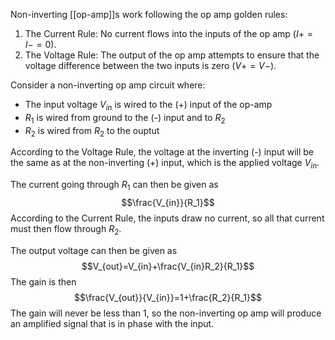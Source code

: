 Non-inverting [[op-amp]]s work following the op amp golden rules:

1.  The Current Rule: No current flows into the inputs of the op amp ($I+=I-=0$).
2.  The Voltage Rule: The output of the op amp attempts to ensure that the voltage difference between the two inputs is zero ($V+=V-$).

Consider a non-inverting op amp circuit where:
- The input voltage $V_{in}$ is wired to the (+) input of the op-amp
- $R_1$ is wired from ground to the (-) input and to $R_2$ 
- $R_2$ is wired from $R_2$ to the ouptut

According to the Voltage Rule, the voltage at the inverting (-) input will be the same as at the non-inverting (+) input, which is the applied voltage $V_{in}$.

The current going through $R_1$ can then be given as $$\frac{V_{in}}{R_1}$$
According to the Current Rule, the inputs draw no current, so all that current must then flow through $R_2$.

The output voltage can then be given as $$V_{out}=V_{in}+\frac{V_{in}R_2}{R_1}$$
The gain is then $$\frac{V_{out}}{V_{in}}=1+\frac{R_2}{R_1}$$
The gain will never be less than 1, so the non-inverting op amp will produce an amplified signal that is in phase with the input.